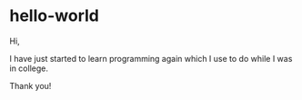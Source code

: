 # hello-world

Hi,

I have just started to learn programming again which I use to do while I was in college.

Thank you!
